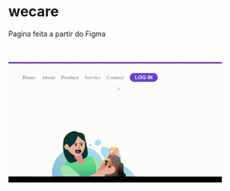 # wecare

Pagina feita a partir do Figma

<br>
<br>
<img src="https://github.com/denisemaoliveira/wecare/blob/master/img/wecare.gif">


